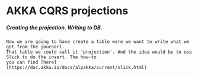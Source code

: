 # AKKA CQRS projections



##### Creating the projection. Writing to DB. 

    Now we are going to have create a table were we want to write what we get from the journarl. 
    That table we could call it 'projection'. And the idea would be to use Slick to do the insert. The how-to
    you can find [here](https://doc.akka.io/docs/alpakka/current/slick.html)


